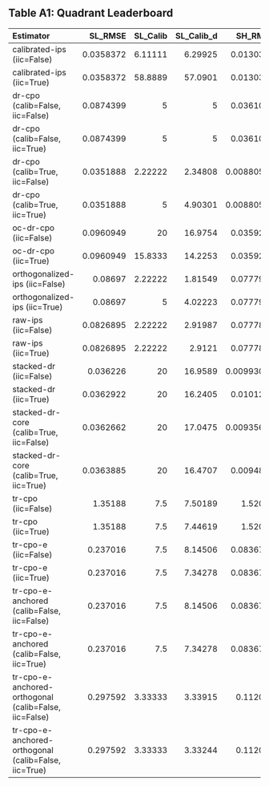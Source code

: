 ## Table A1: Quadrant Leaderboard

| Estimator                                             |   SL_RMSE |   SL_Calib |   SL_Calib_d |    SH_RMSE |   SH_Calib |   SH_Calib_d |    LL_RMSE |   LL_Calib |   LL_Calib_d |    LH_RMSE |   LH_Calib |   LH_Calib_d |
|:------------------------------------------------------|----------:|-----------:|-------------:|-----------:|-----------:|-------------:|-----------:|-----------:|-------------:|-----------:|-----------:|-------------:|
| calibrated-ips (iic=False)                            | 0.0358372 |    6.11111 |      6.29925 | 0.0130383  |   5        |     4.58048  | 0.0158888  |   3.33333  |     1.77283  | 0.0128727  |   5        |     4.68238  |
| calibrated-ips (iic=True)                             | 0.0358372 |   58.8889  |     57.0901  | 0.0130383  |  39.4444   |    39.2533   | 0.0158888  |  45        |    44.1999   | 0.0128727  |  28.3333   |    33.4657   |
| dr-cpo (calib=False, iic=False)                       | 0.0874399 |    5       |      5       | 0.0361034  |   5        |     4.99995  | 0.0140057  |   5        |     4.92837  | 0.0185669  |   5        |     4.60915  |
| dr-cpo (calib=False, iic=True)                        | 0.0874399 |    5       |      5       | 0.0361034  |   5        |     4.99998  | 0.0140057  |   5        |     4.92908  | 0.0185669  |   5        |     4.69268  |
| dr-cpo (calib=True, iic=False)                        | 0.0351888 |    2.22222 |      2.34808 | 0.00880596 |   5        |     4.98148  | 0.00944349 |   5        |     4.96212  | 0.00387475 |   5        |     4.00243  |
| dr-cpo (calib=True, iic=True)                         | 0.0351888 |    5       |      4.90301 | 0.00880596 |   5        |     4.99887  | 0.00944349 |   5        |     4.96173  | 0.00379846 |   5        |     4.29516  |
| oc-dr-cpo (iic=False)                                 | 0.0960949 |   20       |     16.9754  | 0.0359261  |   5        |     2.11722  | 0.0105804  |   0.833333 |     0.210506 | 0.0209195  |   2.22222  |     7.25728  |
| oc-dr-cpo (iic=True)                                  | 0.0960949 |   15.8333  |     14.2253  | 0.0359261  |   5        |     2.52313  | 0.0105804  |   0.833333 |     1.01921  | 0.0209195  |   5        |     4.17722  |
| orthogonalized-ips (iic=False)                        | 0.08697   |    2.22222 |      1.81549 | 0.0777966  |   5        |     5        | 0.119078   |   2.22222  |     1.47398  | 0.119725   |   5        |     4.99999  |
| orthogonalized-ips (iic=True)                         | 0.08697   |    5       |      4.02223 | 0.0777966  |   5        |     5        | 0.119078   |   2.22222  |     2.18103  | 0.119725   |   5        |     5        |
| raw-ips (iic=False)                                   | 0.0826895 |    2.22222 |      2.91987 | 0.0777819  |   5        |     5        | 0.119198   |   5        |     4.99993  | 0.119929   |   5        |     5        |
| raw-ips (iic=True)                                    | 0.0826895 |    2.22222 |      2.9121  | 0.0777819  |   5        |     5        | 0.119198   |   5        |     4.99992  | 0.119929   |   5        |     5        |
| stacked-dr (iic=False)                                | 0.036226  |   20       |     16.9589  | 0.00993049 |   5        |     4.295    | 0.00696388 |   5        |     2.27897  | 0.00361917 |   5        |     4.28037  |
| stacked-dr (iic=True)                                 | 0.0362922 |   20       |     16.2405  | 0.0101261  |   5        |     4.34014  | 0.00695242 |   5        |     2.32138  | 0.00367623 |   5        |     4.05857  |
| stacked-dr-core (calib=True, iic=False)               | 0.0362662 |   20       |     17.0475  | 0.00935639 |   5        |     4.59176  | 0.00696118 |   5        |     2.28195  | 0.0034804  |   5        |     4.03011  |
| stacked-dr-core (calib=True, iic=True)                | 0.0363885 |   20       |     16.4707  | 0.0094807  |   5        |     4.61839  | 0.00695047 |   5        |     2.31432  | 0.00353209 |   5        |     3.89563  |
| tr-cpo (iic=False)                                    | 1.35188   |    7.5     |      7.50189 | 1.52028    |   0.555556 |     1.2869   | 0.420953   |   3.33333  |     1.35053  | 0.305966   |   2.22222  |     0.380623 |
| tr-cpo (iic=True)                                     | 1.35188   |    7.5     |      7.44619 | 1.52028    |   0.555556 |     1.58209  | 0.420953   |   0.833333 |     0.428817 | 0.305966   |   5        |     3.67566  |
| tr-cpo-e (iic=False)                                  | 0.237016  |    7.5     |      8.14506 | 0.0836755  |   3.33333  |     1.25584  | 0.0309103  |   0.833333 |     0.040154 | 0.031936   |   0.555556 |     2.59014  |
| tr-cpo-e (iic=True)                                   | 0.237016  |    7.5     |      7.34278 | 0.0836755  |   3.33333  |     0.387817 | 0.0309103  |   5        |     2.68273  | 0.031936   |   5        |     2.62018  |
| tr-cpo-e-anchored (calib=False, iic=False)            | 0.237016  |    7.5     |      8.14506 | 0.0836755  |   3.33333  |     1.25584  | 0.0309103  |   0.833333 |     0.040154 | 0.031936   |   0.555556 |     2.59014  |
| tr-cpo-e-anchored (calib=False, iic=True)             | 0.237016  |    7.5     |      7.34278 | 0.0836755  |   3.33333  |     0.387817 | 0.0309103  |   5        |     2.68273  | 0.031936   |   5        |     2.62018  |
| tr-cpo-e-anchored-orthogonal (calib=False, iic=False) | 0.297592  |    3.33333 |      3.33915 | 0.112074   |   3.33333  |     2.54827  | 0.033946   |   5        |     1.99445  | 0.0497218  |   3.33333  |     4.09165  |
| tr-cpo-e-anchored-orthogonal (calib=False, iic=True)  | 0.297592  |    3.33333 |      3.33244 | 0.112074   |   3.33333  |     1.43871  | 0.033946   |   5        |     4.29624  | 0.0497218  |   2.22222  |     1.5877   |